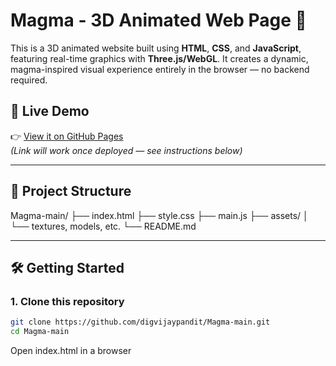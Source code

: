 # Magma - 3D Animated Web Page 🌋

This is a 3D animated website built using **HTML**, **CSS**, and **JavaScript**, featuring real-time graphics with **Three.js/WebGL**. It creates a dynamic, magma-inspired visual experience entirely in the browser — no backend required.

## 🚀 Live Demo
👉 [View it on GitHub Pages](https://digvijaypandit.github.io/Magma-main/)  
*(Link will work once deployed — see instructions below)*

---

## 📁 Project Structure

Magma-main/
├── index.html
├── style.css
├── main.js
├── assets/
│ └── textures, models, etc.
└── README.md


---

## 🛠️ Getting Started

### 1. Clone this repository

```bash
git clone https://github.com/digvijaypandit/Magma-main.git
cd Magma-main
```
Open index.html in a browser
